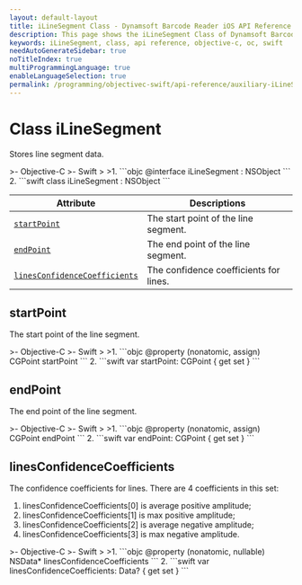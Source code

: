 ```yaml
---
layout: default-layout
title: iLineSegment Class - Dynamsoft Barcode Reader iOS API Reference
description: This page shows the iLineSegment Class of Dynamsoft Barcode Reader for iOS SDK.
keywords: iLineSegment, class, api reference, objective-c, oc, swift
needAutoGenerateSidebar: true
noTitleIndex: true
multiProgrammingLanguage: true
enableLanguageSelection: true
permalink: /programming/objectivec-swift/api-reference/auxiliary-iLineSegment-v9.6.20.html
---
```



# Class iLineSegment

Stores line segment data.

<div class="sample-code-prefix"></div>
>- Objective-C
>- Swift
>
>1. 
```objc
@interface iLineSegment : NSObject
```
2. 
```swift
class iLineSegment : NSObject
```

| Attribute | Descriptions |
|---------- | ----------- |
| [`startPoint`](#startpoint) | The start point of the line segment. |
| [`endPoint`](#endpoint) | The end point of the line segment. |
| [`linesConfidenceCoefficients`](#linesconfidencecoefficients) | The confidence coefficients for lines. |

## startPoint

The start point of the line segment.

<div class="sample-code-prefix"></div>
>- Objective-C
>- Swift
>
>1. 
```objc
@property (nonatomic, assign) CGPoint startPoint
```
2. 
```swift
var startPoint: CGPoint { get set }
```

## endPoint

The end point of the line segment.

<div class="sample-code-prefix"></div>
>- Objective-C
>- Swift
>
>1. 
```objc
@property (nonatomic, assign) CGPoint endPoint
```
2. 
```swift
var endPoint: CGPoint { get set }
```

## linesConfidenceCoefficients

The confidence coefficients for lines. There are 4 coefficients in this set:  

1. linesConfidenceCoefficients\[0\] is average positive amplitude;
2. linesConfidenceCoefficients\[1\] is max positive amplitude;
3. linesConfidenceCoefficients\[2\] is average negative amplitude;
4. linesConfidenceCoefficients\[3\] is max negative amplitude.

<div class="sample-code-prefix"></div>
>- Objective-C
>- Swift
>
>1. 
```objc
@property (nonatomic, nullable) NSData* linesConfidenceCoefficients
```
2. 
```swift
var linesConfidenceCoefficients: Data? { get set }
```
